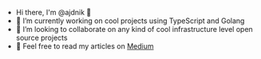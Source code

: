 - Hi there, I'm @ajdnik 👋
- 🔭 I’m currently working on cool projects using TypeScript and Golang
- 👯 I’m looking to collaborate on any kind of cool infrastructure level open source projects
- :book: Feel free to read my articles on [Medium](https://medium.com/@r.ajdnik)
